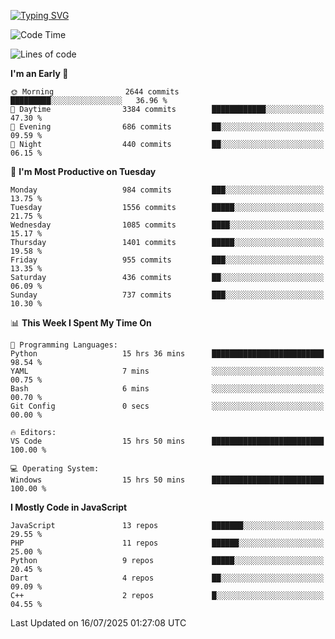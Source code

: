 [![Typing SVG](https://readme-typing-svg.demolab.com?font=Fira+Code&pause=1000&color=F7F7F7&random=false&width=435&lines=Hi+%F0%9F%91%8B%2C+I'm+Rafiu+Sidqi;Junior+Backend+Developer)](https://git.io/typing-svg)
<!--START_SECTION:waka-->
![Code Time](http://img.shields.io/badge/Code%20Time-802%20hrs%2029%20mins-blue)

![Lines of code](https://img.shields.io/badge/From%20Hello%20World%20I%27ve%20Written-2.5%20million%20lines%20of%20code-blue)

**I'm an Early 🐤** 

```text
🌞 Morning                2644 commits        █████████░░░░░░░░░░░░░░░░   36.96 % 
🌆 Daytime                3384 commits        ████████████░░░░░░░░░░░░░   47.30 % 
🌃 Evening                686 commits         ██░░░░░░░░░░░░░░░░░░░░░░░   09.59 % 
🌙 Night                  440 commits         ██░░░░░░░░░░░░░░░░░░░░░░░   06.15 % 
```
📅 **I'm Most Productive on Tuesday** 

```text
Monday                   984 commits         ███░░░░░░░░░░░░░░░░░░░░░░   13.75 % 
Tuesday                  1556 commits        █████░░░░░░░░░░░░░░░░░░░░   21.75 % 
Wednesday                1085 commits        ████░░░░░░░░░░░░░░░░░░░░░   15.17 % 
Thursday                 1401 commits        █████░░░░░░░░░░░░░░░░░░░░   19.58 % 
Friday                   955 commits         ███░░░░░░░░░░░░░░░░░░░░░░   13.35 % 
Saturday                 436 commits         ██░░░░░░░░░░░░░░░░░░░░░░░   06.09 % 
Sunday                   737 commits         ███░░░░░░░░░░░░░░░░░░░░░░   10.30 % 
```


📊 **This Week I Spent My Time On** 

```text
💬 Programming Languages: 
Python                   15 hrs 36 mins      █████████████████████████   98.54 % 
YAML                     7 mins              ░░░░░░░░░░░░░░░░░░░░░░░░░   00.75 % 
Bash                     6 mins              ░░░░░░░░░░░░░░░░░░░░░░░░░   00.70 % 
Git Config               0 secs              ░░░░░░░░░░░░░░░░░░░░░░░░░   00.00 % 

🔥 Editors: 
VS Code                  15 hrs 50 mins      █████████████████████████   100.00 % 

💻 Operating System: 
Windows                  15 hrs 50 mins      █████████████████████████   100.00 % 
```

**I Mostly Code in JavaScript** 

```text
JavaScript               13 repos            ███████░░░░░░░░░░░░░░░░░░   29.55 % 
PHP                      11 repos            ██████░░░░░░░░░░░░░░░░░░░   25.00 % 
Python                   9 repos             █████░░░░░░░░░░░░░░░░░░░░   20.45 % 
Dart                     4 repos             ██░░░░░░░░░░░░░░░░░░░░░░░   09.09 % 
C++                      2 repos             █░░░░░░░░░░░░░░░░░░░░░░░░   04.55 % 
```




 Last Updated on 16/07/2025 01:27:08 UTC
<!--END_SECTION:waka-->
